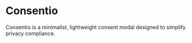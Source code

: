 # Consentio

Consentio is a minimalist, lightweight consent modal designed to simplify privacy compliance.

